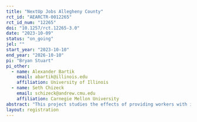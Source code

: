 ```yaml
---
title: "NextUp Jobs Allegheny County"
rct_id: "AEARCTR-0012265"
rct_id_num: "12265"
doi: "10.1257/rct.12265-3.0"
date: "2023-10-09"
status: "on_going"
jel: ""
start_year: "2023-10-10"
end_year: "2026-10-10"
pi: "Bryan Stuart"
pi_other:
  - name: Alexander Bartik
    email: abartik@illinois.edu
    affiliation: University of Illinois
  - name: Seth Chizeck
    email: schizeck@andrew.cmu.edu
    affiliation: Carnegie Mellon University
abstract: "This project studies the effects of providing workers with information on relatively attractive occupations conditional on their past labor market experience, education, and preferences, as well as job search nudges. "
layout: registration
---
```


